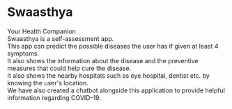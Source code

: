 # Swaasthya
Your Health Companion  
Swaasthya is a self-assessment app.  
This app can predict the possible diseases the user has if given at least 4 symptoms.  
It also shows the information about the disease and the preventive measures that could help cure the disease.  
It also shows the nearby hospitals such as eye hospital, dentist etc. by knowing the user's location.  
We have also created a chatbot alongside this application to provide helpful information regarding COVID-19.  



